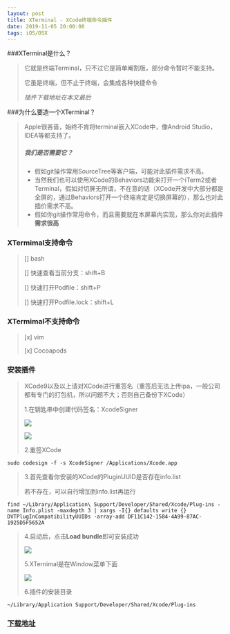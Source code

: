 ```yaml
---
layout: post
title: XTerminal - XCode终端命令插件
date: 2019-11-05 20:00:00
tags: iOS/OSX
---
```


###XTerminal是什么？
> 它就是终端Terminal，只不过它是简单阉割版，部分命令暂时不能支持。
> 
> 它虽是终端，但不止于终端，会集成各种快捷命令
> 
> *插件下载地址在本文最后*

###为什么要造一个XTerminal？
> Apple很吝啬，始终不肯将terminal嵌入XCode中，像Android Studio，IDEA等都支持了。
>
> ##### 我们是否需要它？
> - 假如git操作常用SourceTree等客户端，可能对此插件需求不高。
> - 当然我们也可以使用XCode的Behaviors功能来打开一个iTerm2或者Terminal，假如对切屏无所谓，不在意的话（XCode开发中大部分都是全屏的，通过Behaviors打开一个终端肯定是切换屏幕的），那么也对此插价需求不高。
> - 假如你git操作常用命令，而且需要就在本屏幕内实现，那么你对此插件**需求很高**

### XTermimal支持命令
> [] bash
> 
> [] 快速查看当前分支：shift+B
> 
> [] 快速打开Podfile：shift+P
> 
> [] 快速打开Podfile.lock：shift+L
>

### XTermimal不支持命令
> [x] vim
> 
> [x] Cocoapods
> 

### 安装插件
> XCode9以及以上请对XCode进行重签名（重签后无法上传ipa，一般公司都有专门的打包机，所以问题不大；否则自己备份下XCode）
> 
> 1.在钥匙串中创建代码签名：XcodeSigner
> 
> ![](http://xbqn.nbshk.cn/20191105144959_pOfzPS_Screenshot.jpeg)
> 
> ![](http://xbqn.nbshk.cn/20191105145131_lOCLuq_Screenshot.jpeg)
> 
> 2.重签XCode
> 
```
sudo codesign -f -s XcodeSigner /Applications/Xcode.app 
```
> 
> 3.首先查看你安装的XCode的PluginUUID是否存在info.list
> 
> 若不存在，可以自行增加到info.list再运行
> 
```
find ~/Library/Application\ Support/Developer/Shared/Xcode/Plug-ins -name Info.plist -maxdepth 3 | xargs -I{} defaults write {} DVTPlugInCompatibilityUUIDs -array-add DF11C142-1584-4A99-87AC-1925D5F5652A
```
> 
> 
> 4.启动后，点击**Load bundle**即可安装成功
> 
> ![](http://xbqn.nbshk.cn/20191105145203_6Lwy9f_Screenshot.jpeg)
> 
> 5.XTernimal是在Window菜单下面
> 
> ![](http://xbqn.nbshk.cn/20191105145535_kqqHtr_%E6%88%AA%E5%B1%8F2019-11-05%E4%B8%8B%E5%8D%882.55.13.jpeg)
>
> 6.插件的安装目录
> 
```
~/Library/Application Support/Developer/Shared/Xcode/Plug-ins
```
>

### [下载地址](https://github.com/JxbSir/XTerminal)